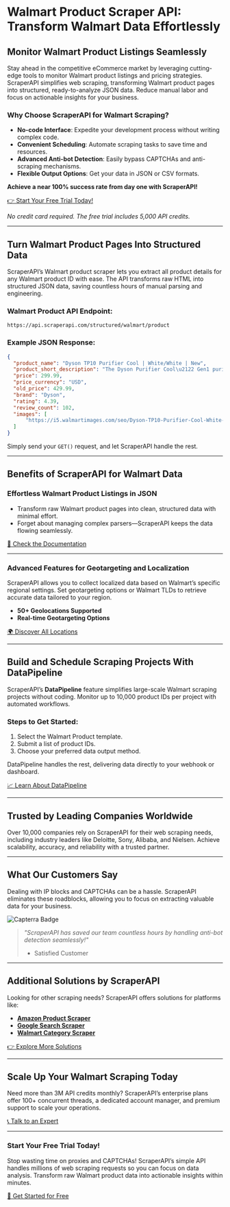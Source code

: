 
# Walmart Product Scraper API: Transform Walmart Data Effortlessly

## Monitor Walmart Product Listings Seamlessly

Stay ahead in the competitive eCommerce market by leveraging cutting-edge tools to monitor Walmart product listings and pricing strategies. ScraperAPI simplifies web scraping, transforming Walmart product pages into structured, ready-to-analyze JSON data. Reduce manual labor and focus on actionable insights for your business.

### Why Choose ScraperAPI for Walmart Scraping?

- **No-code Interface**: Expedite your development process without writing complex code.
- **Convenient Scheduling**: Automate scraping tasks to save time and resources.
- **Advanced Anti-bot Detection**: Easily bypass CAPTCHAs and anti-scraping mechanisms.
- **Flexible Output Options**: Get your data in JSON or CSV formats.

**Achieve a near 100% success rate from day one with ScraperAPI!**

[👉 Start Your Free Trial Today!](https://www.scraperapi.com/?fp_ref=coupons)

*No credit card required. The free trial includes 5,000 API credits.*

---

## Turn Walmart Product Pages Into Structured Data

ScraperAPI’s Walmart product scraper lets you extract all product details for any Walmart product ID with ease. The API transforms raw HTML into structured JSON data, saving countless hours of manual parsing and engineering.

### Walmart Product API Endpoint:

```plaintext
https://api.scraperapi.com/structured/walmart/product
```

### Example JSON Response:

```json
{
  "product_name": "Dyson TP10 Purifier Cool | White/White | New",
  "product_short_description": "The Dyson Purifier Cool\u2122 Gen1 purifying fan automatically senses, captures and traps pollutants...",
  "price": 299.99,
  "price_currency": "USD",
  "old_price": 429.99,
  "brand": "Dyson",
  "rating": 4.39,
  "review_count": 102,
  "images": [
      "https://i5.walmartimages.com/seo/Dyson-TP10-Purifier-Cool-White-New.jpeg"
  ]
}
```

Simply send your `GET()` request, and let ScraperAPI handle the rest.

---

## Benefits of ScraperAPI for Walmart Data

### Effortless Walmart Product Listings in JSON

- Transform raw Walmart product pages into clean, structured data with minimal effort.
- Forget about managing complex parsers—ScraperAPI keeps the data flowing seamlessly.

[📄 Check the Documentation](https://docs.scraperapi.com/making-requests/structured-data-collection-method/walmart-product-api)

---

### Advanced Features for Geotargeting and Localization

ScraperAPI allows you to collect localized data based on Walmart’s specific regional settings. Set geotargeting options or Walmart TLDs to retrieve accurate data tailored to your region.

- **50+ Geolocations Supported**
- **Real-time Geotargeting Options**

[🌍 Discover All Locations](https://www.scraperapi.com/locations/)

---

## Build and Schedule Scraping Projects With DataPipeline

ScraperAPI’s **DataPipeline** feature simplifies large-scale Walmart scraping projects without coding. Monitor up to 10,000 product IDs per project with automated workflows.

### Steps to Get Started:
1. Select the Walmart Product template.
2. Submit a list of product IDs.
3. Choose your preferred data output method.

DataPipeline handles the rest, delivering data directly to your webhook or dashboard.

[📈 Learn About DataPipeline](https://www.scraperapi.com/solutions/data-pipeline/)

---

## Trusted by Leading Companies Worldwide

Over 10,000 companies rely on ScraperAPI for their web scraping needs, including industry leaders like Deloitte, Sony, Alibaba, and Nielsen. Achieve scalability, accuracy, and reliability with a trusted partner.

---

## What Our Customers Say

Dealing with IP blocks and CAPTCHAs can be a hassle. ScraperAPI eliminates these roadblocks, allowing you to focus on extracting valuable data for your business.

![Capterra Badge](https://www.scraperapi.com/wp-content/uploads/capterra-badge.svg)

> *"ScraperAPI has saved our team countless hours by handling anti-bot detection seamlessly!"*  
> - Satisfied Customer

---

## Additional Solutions by ScraperAPI

Looking for other scraping needs? ScraperAPI offers solutions for platforms like:

- **[Amazon Product Scraper](https://www.scraperapi.com/solutions/structured-data/amazon-products-scraper/)**
- **[Google Search Scraper](https://www.scraperapi.com/solutions/structured-data/google-search-scraper/)**
- **[Walmart Category Scraper](https://www.scraperapi.com/solutions/structured-data/walmart-category-scraper/)**

[👉 Explore More Solutions](https://www.scraperapi.com/solutions/)

---

## Scale Up Your Walmart Scraping Today

Need more than 3M API credits monthly? ScraperAPI’s enterprise plans offer 100+ concurrent threads, a dedicated account manager, and premium support to scale your operations.

[📞 Talk to an Expert](https://www.scraperapi.com/contact-sales)

---

### Start Your Free Trial Today!

Stop wasting time on proxies and CAPTCHAs! ScraperAPI’s simple API handles millions of web scraping requests so you can focus on data analysis. Transform raw Walmart product data into actionable insights within minutes.

[🚀 Get Started for Free](https://www.scraperapi.com/?fp_ref=coupons)
